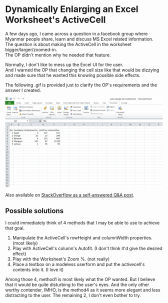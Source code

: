 # Dynamically Enlarging an Excel Worksheet's ActiveCell

A few days ago, I came across a question in a facebook group where Myanmar people share, learn and discuss MS Excel related information.\
The question is about making the ActiveCell in the worksheet bigger/larger/zoomed-in.\
The OP didn't mention why he needed that feature.

Normally, I don't like to mess up the Excel UI for the user.\
And I warned the OP that changing the cell size like that would be dizzying and made sure that he wanted this knowing possible side effects.

The following .gif is provided just to clarify the OP's requirements and the answer I created.

![EnlargingActiveCell](images/EnlargingActiveCell.gif)

Also available on [StackOverflow as a self-answered Q&A post](https://stackoverflow.com/questions/69795647/excel-vba-how-to-dynamically-enlarge-expand-activecell/69795648#69795648).

## Possible solutions
I could immediately think of 4 methods that I may be able to use to achieve that goal.

1. Manipulate the ActiveCell's rowHeight and columnWidth properties. (most likely)
2. Play with ActiveCell's column's Autofit. (I don't think it'd give the desired effect)
3. Play with the Worksheet's Zoom %. (not really)
4. Place a textbox on a modeless userform and put the activecell's contents into it. (I love it)

Among those 4, method1 is most likely what the OP wanted. But I believe that it would be quite disturbing to the user's eyes.
And the only other worthy contender, IMHO, is the method4 as it seems more elegant and less distracting to the user.
The remaining 2, I don't even bother to try.

